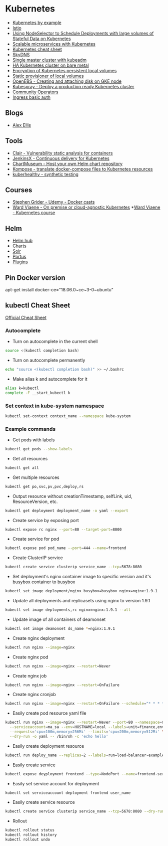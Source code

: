 # Kubernetes

* [Kubernetes by example](http://kubernetesbyexample.com/)
* [Istio](https://www.youtube.com/watch?v=s4qasWn_mFc)
* [Using NodeSelector to Schedule Deployments with large volumes of Stateful Data on Kubernetes](https://medium.com/@jmarhee/using-nodeselector-to-schedule-deployments-with-large-volumes-of-stateful-data-on-kubernetes-46bd3ac6059d)
* [Scalable microservices with Kubernetes](https://eu.udacity.com/course/scalable-microservices-with-kubernetes--ud615)
* [Kubernetes cheat sheet](https://codefresh.io/kubernetes-tutorial/kubernetes-cheat-sheet/)
* [SkyDNS](https://github.com/skynetservices/skydns)
* [Single master cluster with kubeadm](https://kubernetes.io/docs/setup/independent/create-cluster-kubeadm/)
* [HA Kubernetes cluster on bare metal](https://github.com/salmanb/Kubernetes-HA-on-baremetal)
* [Encryption of Kubernetes persistent local volumes](https://medium.com/@dfrnascimento/encryption-of-kubernetes-persistent-local-volumes-70da62e0ed68)
* [Static provisioner of local volumes](https://github.com/kubernetes-sigs/sig-storage-local-static-provisioner)
* [OpenEBS - Creating and attaching disk on GKE node](https://docs.openebs.io/docs/next/setupstoragepools.html#creating-and-attaching-a-disk-on-gke-node)
* [Kubespray - Deploy a production ready Kubernetes cluster](https://github.com/kubernetes-sigs/kubespray)
* [Community Operators](https://commons.openshift.org/sig/operators.html)
* [Ingress basic auth](https://kubernetes.github.io/ingress-nginx/examples/auth/basic/)

## Blogs

* [Alex Ellis](https://blog.alexellis.io/)

## Tools

* [Clair - Vulnerability static analysis for containers](https://github.com/coreos/clair)
* [JenkinsX - Continuous delivery for Kubernetes](https://jenkins-x.io/demos/devoxx-uk-2018/)
* [ChartMuseum - Host your own Helm chart repository](https://github.com/helm/chartmuseum)
* [Kompose - translate docker-compose files to Kubernetes resources](https://github.com/kubernetes/kompose)
* [kuberhealthy - synthetic testing](https://github.com/Comcast/kuberhealthy)

## Courses

* [Stephen Grider - Udemy - Docker casts](https://github.com/StephenGrider/DockerCasts)
* [Ward Viaene - On premise or cloud-agnostic Kubernetes](https://github.com/wardviaene/on-prem-or-cloud-agnostic-kubernetes)
*[Ward Viaene - Kubernetes course](https://github.com/wardviaene/kubernetes-course)

## Helm

* [Helm hub](https://hub.helm.sh/)
* [Charts](https://github.com/helm/charts)
* [Solr](https://github.com/guigo2k/helm-solr)
* [Portus](https://github.com/kubic-project/caasp-services/tree/master/contrib/helm-charts/portus)
* [Plugins](https://docs.helm.sh/related/)

## Pin Docker version

apt-get install docker-ce="18.06.0~ce~3-0~ubuntu"

## kubectl Cheat Sheet

[Official Cheat Sheet](https://kubernetes.io/docs/reference/kubectl/cheatsheet/)

### Autocomplete

* Turn on autocomplete in the current shell

```sh
source <(kubectl completion bash)
```

* Turn on autocomplete permanently

```sh
echo "source <(kubectl completion bash)" >> ~/.bashrc
```

* Make alias k and autocomplete for it

```sh
alias k=kubectl
complete -F __start_kubectl k
```

### Set context in kube-system namespace

```sh
kubectl set-context context_name --namespace kube-system
```

### Example commands

* Get pods with labels

```sh
kubectl get pods --show-labels
```

* Get all resources

```sh
kubectl get all
```

* Get multiple resources

```sh
kubectl get po,svc,pv,pvc,deploy,rs
```

* Output resource without creationTimestamp, selfLink, uid, ResourceVersion, etc.

```sh
kubectl get deployment deployment_name -o yaml --export
```

* Create service by exposing port

```sh
kubectl expose rc nginx --port=80 --target-port=8000
```

* Create service for pod

```sh
kubectl expose pod pod_name --port=444 --name=frontend
```

* Create ClusterIP service

```sh
kubectl create service clusterip service_name --tcp=5678:8080
```

* Set deployment's nginx container image to specific version and it's busybox container to busybox

```sh
kubectl set image deployment/nginx busybox=busybox nginx=nginx:1.9.1
```

* Update all deployments and replicasets using nginx to version 1.9.1

```sh
kubectl set image deployments,rc nginx=nginx:1.9.1 --all
```

* Update image of all containers of deamonset

```sh
kubectl set image deamonset ds_name *=nginx:1.9.1
```

* Create nginx deployment

```sh
kubectl run nginx --image=nginx
```

* Create nginx pod

```sh
kubectl run nginx --image=nginx --restart=Never
```

* Create nginx job

```sh
kubectl run nginx --image=nginx --restart=OnFailure
```

* Create nginx cronjob

```sh
kubectl run nginx --image=nginx --restart=OnFailure --schedule="* * * * *"
```

* Easily create pod resource yaml file

```sh
kubectl run nginx --image=nginx --restart=Never --port=80 --namespace=my_ns --command \
  --serviceaccount=ma_sa --env=HOSTNAME=local --labels=unit=finance,env=dev \
  --requests='cpu=100m,memory=256Mi' --limits='cpu=200m,memory=512Mi' \
  --dry-run -o yaml -- /bin/sh -c 'echo hello'
```

* Easily create deployment resource

```sh
kubectl run deploy_name --replicas=2 --labels=run=load-balancer-example --image=busybox --port=8080
```

* Easily create service

```sh
kubectl expose deyployment frontend --type=NodePort --name=frontend-service --port=6262 --target-port=8080
```

* Easily set service account for deployment

```sh
kubectl set serviceaccount deployment frontend user_name
```

* Easily create service resource

```sh
kubectl create service clusterip service_name --tcp=5678:8080 --dry-run -o yaml
```

* Rollout

```sh
kubectl rollout status
kubectl rollout history
kubectl rollout undo
```